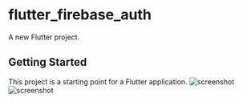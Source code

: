 # flutter_firebase_auth

A new Flutter project.

## Getting Started

This project is a starting point for a Flutter application.
 ![screenshot](https://user-images.githubusercontent.com/87536506/174545177-f9640d52-f517-4b8d-89f2-6147ba9d4eb1.png)
![screenshot](https://user-images.githubusercontent.com/87536506/174545222-57db50b6-8de6-4967-bc90-55ef6f96e550.png)
